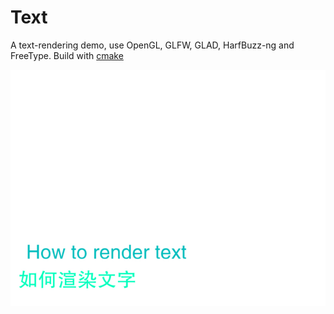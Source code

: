 Text
================

A text-rendering demo, use OpenGL, GLFW, GLAD, HarfBuzz-ng and FreeType. Build with [cmake](http://www.cmake.org/)

![screenshot](res/screenshot.jpg)